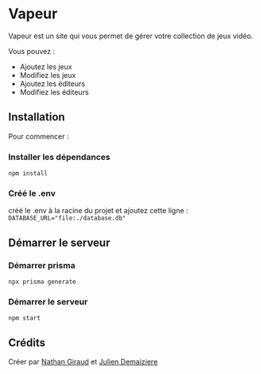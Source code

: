 # Vapeur
Vapeur est un site qui vous permet de gérer votre collection de jeux vidéo.

Vous pouvez : 
  - Ajoutez les jeux
  - Modifiez les jeux
  - Ajoutez les éditeurs
  - Modifiez les éditeurs


## Installation

Pour commencer :

### Installer les dépendances
``
npm install
``
### Créé le .env
créé le .env à la racine du projet et ajoutez cette ligne :
``
DATABASE_URL="file:./database.db"
``

## Démarrer le serveur

### Démarrer prisma
``
npx prisma generate
``
### Démarrer le serveur
``
npm start
``


## Crédits

Créer par [Nathan Giraud](https://github.com/Nagiraud/) et [Julien Demaiziere](https://github.com/Julienlink/)



